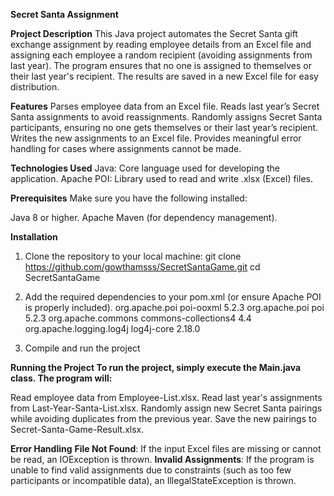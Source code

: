 **Secret Santa Assignment**

**Project Description**
This Java project automates the Secret Santa gift exchange assignment by reading employee details from an Excel file and assigning each employee a random recipient (avoiding assignments from last year). 
The program ensures that no one is assigned to themselves or their last year's recipient. The results are saved in a new Excel file for easy distribution.

**Features**
Parses employee data from an Excel file.
Reads last year’s Secret Santa assignments to avoid reassignments.
Randomly assigns Secret Santa participants, ensuring no one gets themselves or their last year’s recipient.
Writes the new assignments to an Excel file.
Provides meaningful error handling for cases where assignments cannot be made.

**Technologies Used**
Java: Core language used for developing the application.
Apache POI: Library used to read and write .xlsx (Excel) files.

**Prerequisites**
Make sure you have the following installed:

Java 8 or higher.
Apache Maven (for dependency management).


**Installation**
1. Clone the repository to your local machine:
git clone https://github.com/gowthamsss/SecretSantaGame.git
cd SecretSantaGame

2. Add the required dependencies to your pom.xml (or ensure Apache POI is properly included).
       <dependencies>
        <dependency>
            <groupId>org.apache.poi</groupId>
            <artifactId>poi-ooxml</artifactId>
            <version>5.2.3</version>
        </dependency>
        <dependency>
            <groupId>org.apache.poi</groupId>
            <artifactId>poi</artifactId>
            <version>5.2.3</version>
        </dependency>
        <dependency>
            <groupId>org.apache.commons</groupId>
            <artifactId>commons-collections4</artifactId>
            <version>4.4</version>
        </dependency>
        <dependency>
            <groupId>org.apache.logging.log4j</groupId>
            <artifactId>log4j-core</artifactId>
            <version>2.18.0</version> <!-- Ensure this version matches your log4j-api version -->
        </dependency>
    </dependencies>
    
3. Compile and run the project

**Running the Project
To run the project, simply execute the Main.java class. The program will:**

Read employee data from Employee-List.xlsx.
Read last year's assignments from Last-Year-Santa-List.xlsx.
Randomly assign new Secret Santa pairings while avoiding duplicates from the previous year.
Save the new pairings to Secret-Santa-Game-Result.xlsx.

**Error Handling**
**File Not Found**: If the input Excel files are missing or cannot be read, an IOException is thrown.
**Invalid Assignments**: If the program is unable to find valid assignments due to constraints (such as too few participants or incompatible data), an IllegalStateException is thrown.

